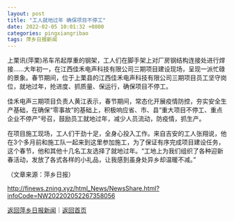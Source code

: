 ```yaml
---
layout: post
title: "工人就地过年 确保项目不停工"
date: 2022-02-05 10:01:32 +0800
categories: pingxiangribao
tags: 萍乡日报新闻
---
```

<p>上栗讯(萍栗)吊车吊起厚重的钢架，工人们在脚手架上对厂房钢结构连接处进行焊接……大年初一，在江西佳禾电声科技有限公司三期项目建设现场，呈现一派忙碌的景象。春节期间，位于上栗县的江西佳禾电声科技有限公司三期项目员工坚守岗位，就地过年，抢进度、抓质量、保运行，确保项目不停工。</p>
 <p>佳禾电声三期项目负责人黄江表示，春节期间，常态化开展疫情防控，夯实安全生产基础，在确保“零事故”的基础上，积极响应省、市、县“重大项目不停工、重点企业不停产”号召，鼓励员工就地过年，减少人员流动，防疫情，抓生产。</p>
 <p>在项目施工现场，工人们干劲十足，全身心投入工作。来自吉安的工人张翔说，他在3个多月前和施工队一起来到这里参加施工，为了保证有序完成项目建设任务，这个春节，他和其他十几名工友选择了就地过年。“工地上为我们组织了各种迎新春活动，发放了各式各样的小礼品，让我感到虽身处异乡却温暖不减。”</p><p class="em_media">（文章来源：萍乡日报）</p>

<http://finews.zning.xyz/html_News/NewsShare.html?infoCode=NW202202052267358056>

[返回萍乡日报新闻](//finews.withounder.com/category/pingxiangribao.html)｜[返回首页](//finews.withounder.com/)